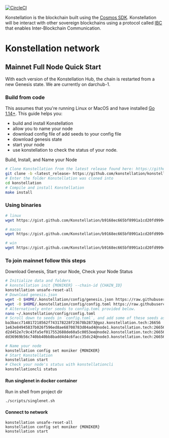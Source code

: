 [![CircleCI](https://circleci.com/gh/circleci/circleci-docs.svg?style=shield)](https://circleci.com/gh/Konstellation/konstellation)

Konstellation is the blockchain built using the [Cosmos SDK](https://github.com/cosmos/cosmos-sdk). Konstellation will be interact with other sovereign blockchains using a protocol called [IBC](https://github.com/cosmos/ics/tree/master/ibc) that enables Inter-Blockchain Communication.

# Konstellation network

## Mainnet Full Node Quick Start
With each version of the Konstellation Hub, the chain is restarted from a new Genesis state. We are currently on darchub-1.

### Build from code

This assumes that you're running Linux or MacOS and have installed [Go 1.14+](https://golang.org/dl/).  This guide helps you:

* build and install Konstellation
* allow you to name your node
* download config file of add seeds to your config file
* download genesis state
* start your node
* use konstellation to check the status of your node.

Build, Install, and Name your Node
```bash
# Clone Konstellation from the latest release found here: https://github.com/konstellation/konstellation/releases
git clone -b <latest_release> https://github.com/konstellation/konstellation
# Enter the folder Konstellation was cloned into
cd konstellation
# Compile and install Konstellation
make install
```

### Using binaries
```bash
# linux
wget https://gist.github.com/Konstellation/b9168ec665bf8991a1cd20fd999452fa/raw/2c53c4c2fa0d90e7a10a6b7f2b5e28c35bec73d2/linux_amd64.tar.gz

# macos
wget https://gist.github.com/Konstellation/b9168ec665bf8991a1cd20fd999452fa/raw/2c53c4c2fa0d90e7a10a6b7f2b5e28c35bec73d2/darwin_amd64.tar.gz

# win
wget https://gist.github.com/Konstellation/b9168ec665bf8991a1cd20fd999452fa/raw/2c53c4c2fa0d90e7a10a6b7f2b5e28c35bec73d2/windows_amd64.tar.gz

```

### To join mainnet follow this steps
Download Genesis, Start your Node, Check your Node Status
```bash
# Initialize data and folders
# konstellation init {MONIKER} --chain-id {CHAIN_ID}
konstellation unsafe-reset-all
# Download genesis.json
wget -O $HOME/.konstellation/config/genesis.json https://raw.githubusercontent.com/konstellation/launch/master/genesis.json
wget -O $HOME/.konstellation/config/config.toml https://raw.githubusercontent.com/konstellation/launch/master/config.toml
# Alternatively enter seeds to config.toml provided below.
nano ~/.konstellation/config/config.toml
# Scroll down to seeds in `config.toml`, and add some of these seeds as a comma-separated list:
ba3bacc714817218562f743178228f23678b2873@goz.konstellation.tech:26656
1e63e84945837b026f596ed8ae68708783d04ad4@node1.konstellation.tech:26656
d2d452e7c9c43fa5ef017552688de60a5c0053ee@node2.konstellation.tech:26656
dd36969b56c740bb40bb8badd4d4c6facc35dc24@node3.konstellation.tech:26656

# Name your node
konstellation config set moniker {MONIKER}
# Start Konstellation
konstellation start
# Check your node's status with konstellationcli
konstellationcli status
```

#### Run singlenet in docker container 
Run in shell from project dir
```shell script
./scripts/singlenet.sh
```

#### Connect to network
```shell script
konstellation unsafe-reset-all
konstellation config set moniker {MONIKER}
konstellation start
```
